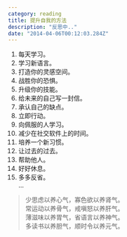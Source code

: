 ```yaml
---
category: reading
title: 提升自我的方法
description: "反思中.."
date: "2014-04-06T00:12:03.284Z"
---
```


1. 每天学习。
2. 学习新语言。
3. 打造你的灵感空间。
4. 战胜你的恐惧。
5. 升级你的技能。
6. 给未来的自己写一封信。
7. 承认自己的缺点。
8. 立即行动。
9. 向佩服的人学习。
10. 减少在社交软件上的时间。
11. 培养一个新习惯。
12. 让过去的过去。
13. 帮助他人。
14. 好好休息。
15. 多多反省。  
    ...

> 少思虑以养心气，寡色欲以养肾气。  
> 常运动以养骨气，戒嗔怒以养肝气。  
> 薄滋味以养胃气，省语言以养神气。  
> 多读书以养胆气，顺时令以养元气。
